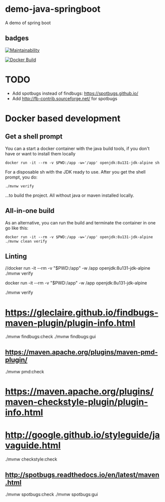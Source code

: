 # demo-java-springboot
A demo of spring boot

## badges
[![Maintainability](https://api.codeclimate.com/v1/badges/96357558930fe1353fd4/maintainability)](https://codeclimate.com/github/svilstrup/demo-java-springboot/maintainability)

[![Docker Build](https://img.shields.io/docker/build/svilstrup/demo-java-springboot.svg)](https://hub.docker.com/r/svilstrup/demo-java-springboot/)

# TODO
- Add spotbugs instead of findbugs: https://spotbugs.github.io/
- Add http://fb-contrib.sourceforge.net/ for spotbugs

# Docker based development
## Get a shell prompt
You can a start a docker container with the java build tools, if you don't have or want to install them locally

    docker run -it --rm -v $PWD:/app -w='/app' openjdk:8u131-jdk-alpine sh

For a disposable sh with the JDK ready to use.
After you get the shell prompt, you do:

    ./mvnw verify

...to build the project. All without java or maven installed locally.

## All-in-one build
As an alternative, you can run the build and terminate the container in one go like this:

    docker run -it --rm -v $PWD:/app -w='/app' openjdk:8u131-jdk-alpine ./mvnw clean verify



## Linting

//docker run -it --rm -v "$PWD:/app" -w /app openjdk:8u131-jdk-alpine ./mvnw verify

docker run -it --rm -v "$PWD:/app" -w /app openjdk:8u131-jdk-alpine

./mvnw verify

# https://gleclaire.github.io/findbugs-maven-plugin/plugin-info.html
./mvnw findbugs:check
./mvnw findbugs:gui

## https://maven.apache.org/plugins/maven-pmd-plugin/
./mvnw pmd:check

# https://maven.apache.org/plugins/maven-checkstyle-plugin/plugin-info.html
# http://google.github.io/styleguide/javaguide.html
./mvnw checkstyle:check

## http://spotbugs.readthedocs.io/en/latest/maven.html
./mvnw spotbugs:check
./mvnw spotbugs:gui
